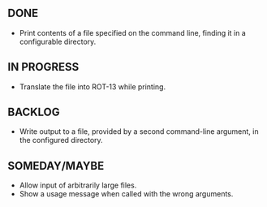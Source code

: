 DONE
----
* Print contents of a file specified on the command line, finding it in a configurable directory.

IN PROGRESS
-----------
* Translate the file into ROT-13 while printing.

BACKLOG
-------
* Write output to a file, provided by a second command-line argument, in the configured directory.

SOMEDAY/MAYBE
-------------
* Allow input of arbitrarily large files.
* Show a usage message when called with the wrong arguments. 